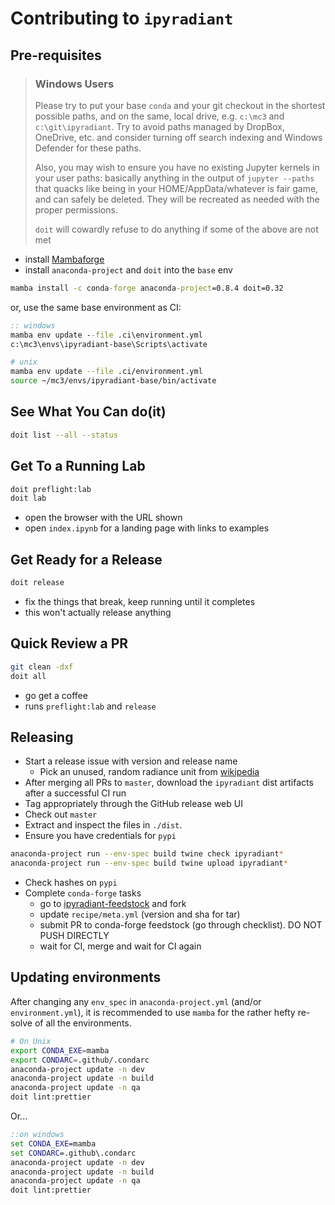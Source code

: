 # Contributing to `ipyradiant`

## Pre-requisites

> ### Windows Users
>
> Please try to put your base `conda` and your git checkout in the shortest possible
> paths, and on the same, local drive, e.g. `c:\mc3` and `c:\git\ipyradiant`. Try to
> avoid paths managed by DropBox, OneDrive, etc. and consider turning off search
> indexing and Windows Defender for these paths.
>
> Also, you may wish to ensure you have no existing Jupyter kernels in your user paths:
> basically anything in the output of `jupyter --paths` that quacks like being in your
> HOME/AppData/whatever is fair game, and can safely be deleted. They will be recreated
> as needed with the proper permissions.
>
> `doit` will cowardly refuse to do anything if some of the above are not met

- install [Mambaforge](https://github.com/conda-forge/miniforge/releases)
- install `anaconda-project` and `doit` into the `base` env

```bat
mamba install -c conda-forge anaconda-project=0.8.4 doit=0.32
```

or, use the same base environment as CI:

```bat
:: windows
mamba env update --file .ci\environment.yml
c:\mc3\envs\ipyradiant-base\Scripts\activate
```

```bash
# unix
mamba env update --file .ci/environment.yml
source ~/mc3/envs/ipyradiant-base/bin/activate
```

## See What You Can do(it)

```bash
doit list --all --status
```

## Get To a Running Lab

```bash
doit preflight:lab
doit lab
```

- open the browser with the URL shown
- open `index.ipynb` for a landing page with links to examples

## Get Ready for a Release

```bash
doit release
```

- fix the things that break, keep running until it completes
- this won't actually release anything

## Quick Review a PR

```bash
git clean -dxf
doit all
```

- go get a coffee
- runs `preflight:lab` and `release`

## Releasing

- Start a release issue with version and release name
  - Pick an unused, random radiance unit from [wikipedia][radiance-si-units]
- After merging all PRs to `master`, download the `ipyradiant` dist artifacts after a
  successful CI run
- Tag appropriately through the GitHub release web UI
- Check out `master`
- Extract and inspect the files in `./dist`.
- Ensure you have credentials for `pypi`

```bash
anaconda-project run --env-spec build twine check ipyradiant*
anaconda-project run --env-spec build twine upload ipyradiant*
```

- Check hashes on `pypi`
- Complete `conda-forge` tasks
  - go to [ipyradiant-feedstock](https://github.com/conda-forge/ipyradiant-feedstock) and fork
  - update `recipe/meta.yml` (version and sha for tar)
  - submit PR to conda-forge feedstock (go through checklist). DO NOT PUSH DIRECTLY
  - wait for CI, merge and wait for CI again

[radiance-si-units]: https://en.wikipedia.org/wiki/Radiance#SI_radiometry_units

## Updating environments

After changing any `env_spec` in `anaconda-project.yml` (and/or `environment.yml`), it
is recommended to use `mamba` for the rather hefty re-solve of all the environments.

```bash
# On Unix
export CONDA_EXE=mamba
export CONDARC=.github/.condarc
anaconda-project update -n dev
anaconda-project update -n build
anaconda-project update -n qa
doit lint:prettier
```

Or...

```bat
::on windows
set CONDA_EXE=mamba
set CONDARC=.github\.condarc
anaconda-project update -n dev
anaconda-project update -n build
anaconda-project update -n qa
doit lint:prettier
```
